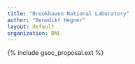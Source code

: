 ```yaml
---
title: "Brookhaven National Laboratory"
author: "Benedikt Hegner"
layout: default
organization: BNL
---
```


{% include gsoc_proposal.ext %}
